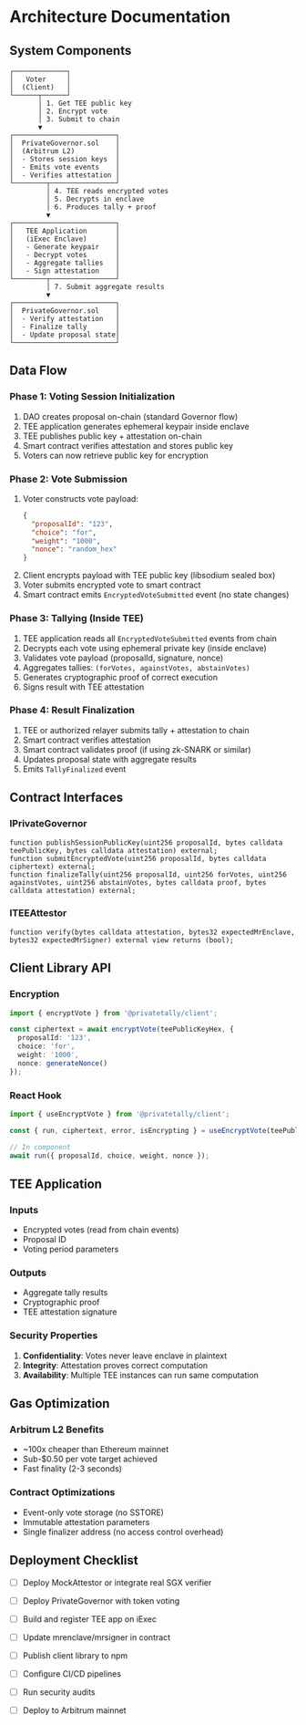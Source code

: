 # Architecture Documentation

## System Components

```
┌─────────────┐
│   Voter     │
│  (Client)   │
└──────┬──────┘
       │ 1. Get TEE public key
       │ 2. Encrypt vote
       │ 3. Submit to chain
       ▼
┌─────────────────────────┐
│  PrivateGovernor.sol    │
│  (Arbitrum L2)          │
│  - Stores session keys  │
│  - Emits vote events    │
│  - Verifies attestation │
└────────┬────────────────┘
         │ 4. TEE reads encrypted votes
         │ 5. Decrypts in enclave
         │ 6. Produces tally + proof
         ▼
┌─────────────────────────┐
│   TEE Application       │
│   (iExec Enclave)       │
│   - Generate keypair    │
│   - Decrypt votes       │
│   - Aggregate tallies   │
│   - Sign attestation    │
└────────┬────────────────┘
         │ 7. Submit aggregate results
         ▼
┌─────────────────────────┐
│  PrivateGovernor.sol    │
│  - Verify attestation   │
│  - Finalize tally       │
│  - Update proposal state│
└─────────────────────────┘
```

## Data Flow

### Phase 1: Voting Session Initialization
1. DAO creates proposal on-chain (standard Governor flow)
2. TEE application generates ephemeral keypair inside enclave
3. TEE publishes public key + attestation on-chain
4. Smart contract verifies attestation and stores public key
5. Voters can now retrieve public key for encryption

### Phase 2: Vote Submission
1. Voter constructs vote payload:
   ```json
   {
     "proposalId": "123",
     "choice": "for",
     "weight": "1000",
     "nonce": "random_hex"
   }
   ```
2. Client encrypts payload with TEE public key (libsodium sealed box)
3. Voter submits encrypted vote to smart contract
4. Smart contract emits `EncryptedVoteSubmitted` event (no state changes)

### Phase 3: Tallying (Inside TEE)
1. TEE application reads all `EncryptedVoteSubmitted` events from chain
2. Decrypts each vote using ephemeral private key (inside enclave)
3. Validates vote payload (proposalId, signature, nonce)
4. Aggregates tallies: `(forVotes, againstVotes, abstainVotes)`
5. Generates cryptographic proof of correct execution
6. Signs result with TEE attestation

### Phase 4: Result Finalization
1. TEE or authorized relayer submits tally + attestation to chain
2. Smart contract verifies attestation
3. Smart contract validates proof (if using zk-SNARK or similar)
4. Updates proposal state with aggregate results
5. Emits `TallyFinalized` event

## Contract Interfaces

### IPrivateGovernor
```solidity
function publishSessionPublicKey(uint256 proposalId, bytes calldata teePublicKey, bytes calldata attestation) external;
function submitEncryptedVote(uint256 proposalId, bytes calldata ciphertext) external;
function finalizeTally(uint256 proposalId, uint256 forVotes, uint256 againstVotes, uint256 abstainVotes, bytes calldata proof, bytes calldata attestation) external;
```

### ITEEAttestor
```solidity
function verify(bytes calldata attestation, bytes32 expectedMrEnclave, bytes32 expectedMrSigner) external view returns (bool);
```

## Client Library API

### Encryption
```typescript
import { encryptVote } from '@privatetally/client';

const ciphertext = await encryptVote(teePublicKeyHex, {
  proposalId: '123',
  choice: 'for',
  weight: '1000',
  nonce: generateNonce()
});
```

### React Hook
```typescript
import { useEncryptVote } from '@privatetally/client';

const { run, ciphertext, error, isEncrypting } = useEncryptVote(teePublicKeyHex);

// In component
await run({ proposalId, choice, weight, nonce });
```

## TEE Application

### Inputs
- Encrypted votes (read from chain events)
- Proposal ID
- Voting period parameters

### Outputs
- Aggregate tally results
- Cryptographic proof
- TEE attestation signature

### Security Properties
1. **Confidentiality**: Votes never leave enclave in plaintext
2. **Integrity**: Attestation proves correct computation
3. **Availability**: Multiple TEE instances can run same computation

## Gas Optimization

### Arbitrum L2 Benefits
- ~100x cheaper than Ethereum mainnet
- Sub-$0.50 per vote target achieved
- Fast finality (2-3 seconds)

### Contract Optimizations
- Event-only vote storage (no SSTORE)
- Immutable attestation parameters
- Single finalizer address (no access control overhead)

## Deployment Checklist

- [ ] Deploy MockAttestor or integrate real SGX verifier
- [ ] Deploy PrivateGovernor with token voting
- [ ] Build and register TEE app on iExec
- [ ] Update mrenclave/mrsigner in contract
- [ ] Publish client library to npm
- [ ] Configure CI/CD pipelines
- [ ] Run security audits
- [ ] Deploy to Arbitrum mainnet

